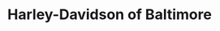 ---
title: "Harley-Davidson of Baltimore"
url: /rosedale/harley-davidson-of-baltimore/
shop: motorcycle
---